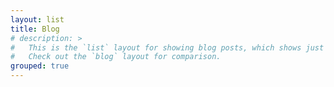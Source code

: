 ```yaml
---
layout: list
title: Blog
# description: >
#   This is the `list` layout for showing blog posts, which shows just the title and groups them by year of publication.
#   Check out the `blog` layout for comparison.
grouped: true
---
```

